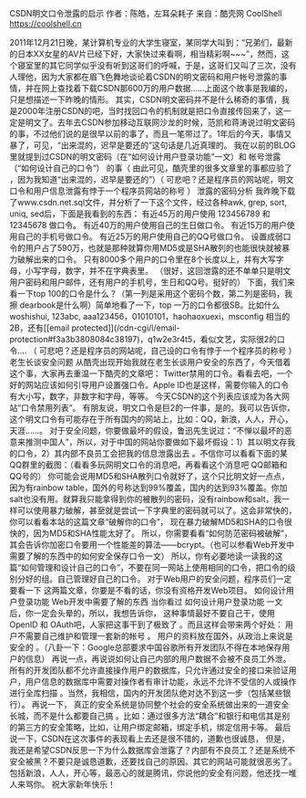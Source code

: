 CSDN明文口令泄露的启示
作者：陈皓，左耳朵耗子
来自：酷壳网 CoolShell https://coolshell.cn

2011年12月21日晚，某计算机专业的大学生寝室，某同学大叫到：“兄弟们，最新的日本XX女星的AV片已经下好，大家快过来看啊，相当精彩啊~~~”，然而，这个寝室里的其它同学似乎没有听到这哥们的呼喊，于是，这哥们又叫了三次，没有人理他，因为大家都在眉飞色舞地谈论着CSDN的明文密码和用户帐号泄露的事情，并在网上查找着下载CSDN那600万的用户数据……上面这个故事是我编的，只是想描述一下昨晚的情形。
其实，CSDN明文密码并不是什么稀奇的事情，我是2000年注册CSDN的吧，当时找回口令的机制就是把口令直接传回来了，这一定是明文了。去年去CSDN参加移动互联网沙龙的时候，范凯和蒋涛说过明文密码的事，不过他们说的是很早以前的事了，而且一笔带过了。1年后的今天，事情又暴了，可见，“出来混的，迟早是要还的”这句话是几近真理的。
我在以前的BLOG里就提到过CSDN的明文密码（在“如何设计用户登录功能”一文）和 帐号泄露（“如何设计自己的口令”） 的事（ 由此可见，酷壳里的很多文章里的事都应验了 ，因为我知道“出来混的，迟早是要还的”）（ 可悲吧？还是程序员的网站呢，明文口令和用户信息泄露有悖于一个程序员网站的称号 ）
泄露的密码分析 我昨晚下载了www.csdn.net.sql文件，并分析了一下这个文件，经过各种awk, grep, sort, uniq, sed后，下面是我看到的东西：
有近45万的用户使用 123456789 和 12345678 做口令。 有近40万的用户使用自己的生日做口令。 有近15万的用户使用自己的手机号做口令。 有近25万的用户使用自己的QQ号做口令。 设置成弱口令的用户占了590万，也就是那种就算你用MD5或是SHA散列的也能很快就被暴力破解出来的口令。 只有8000多个用户的口令里在8个长度以上，并有大写字母，小写字母，数字，并不在字典表里。
（很好，这回泄露的还不单单只是明文用户密码和用户邮件，还有用户的手机号，生日和QQ号。挺好的）
下面，我们来看一下top 100的口令是什么？（第一列是采用这个密码个数，第二列是密码，我擦 dearbook是什么啊）简单地看了一下，top 一万的口令都很SB。比如什么woshishui, 123abc, aaa123456，01010101，haohaoxuexi，msconfig 相当的2B，还有[[email protected]](/cdn-cgi/l/email- protection#f3a3b3808084c38197)，q1w2e3r4t5，看似文艺，实际很2的口令…. （ 可悲吧？还是程序员的网站呢，自己设的口令有悖于一个程序员的称号 ）
老生长谈安全问题
从酷壳出现开始我就在老生长谈用户安全的东西了，今天借着这个事，大家再去重温一下酷壳的文章吧：
Twitter禁用的口令。看看去吧，一个好的网站应该如何引导用户设置强口令。Apple ID也是这样，需要你输入的口令有大小写，数字，非数字和字母，等等。 今天CSDN的这个列表应该成为各大网站“口令禁用列表”。
有朋友说，明文口令是巨2的一件事，是的。我可以告诉你，这个明文口令有可能存在于所有国内的网站上，比如：QQ，新浪，人人，开心，天涯……。 对于安全问题，你要做最坏的假设，鲁迅先生说过：“不惮以最坏的恶意来推测中国人”，所以，对于中国的网站你要做如下最坏假设：1）其以明文存我的口令，2）其内部不良员工会把我的信息泄露出去 。不信你可以看看下面的某QQ群里的截图：（看看多玩网明文口令的消息吧，再看看这个消息吧 QQ邮箱和QQ号的）
你可能会说用MD5和SHA散列口令就好了，这个只比明文好一点点，因为有rainbow table，国外的号称达到99%覆盖，国内的达到93%覆盖。你加salt也没有用。就算我只能拿得到你的被散列的密码，没有rainbow和salt，我一样可以使用暴力破解，甚至就是尝试一下字典里的密码就可以了。这会非常快的，你可以看看本站的这篇文章“破解你的口令”， 现在暴力破解MD5和SHA的口令很快的，因为MD5和SHA性能太好了。 所以，你需要看看“如何防范密码被破解”，其会告诉你加密口令要用一个性能差的算法——bcrypt。（也可以参看Web开发中需要了解的东西中的如何安全保存口令一文）
所以，你有必要地读一读我的这篇“如何管理和设计自己的口令”，不要在同一网站上使用相同的口令，把口令的级别分好的组。自己管理好自己的口令。
对于Web用户的安全问题，程序员们一定要看一下 这两篇文章，你要是不看的话，你没有资格开发Web项目。 如何设计用户登录功能 Web开发中需要了解的东西
当你看过 如何设计用户登录功能 一文后，你一定会头晕的，所以，我想告诉你， 这种事情最好不要自己干，使用OpenID 和 OAuth吧，人家把这事干到了极致了 。而且这样会带来两个好处： 用户不需要自己维护和管理一套新的帐号 。 用户的资料放在国外，从政治上来说是安全的 。（八卦一下：Google总部要求中国谷歌所有开发团队不得在本地保存用户的信息）
再说一点，再说说如何让自己内部的用户数据不会被不良员工外泄。 所有的开发团队都不允许直接操作用户的数据库，只允许通过安全的接口来验证用户，用户信息的数据库中需要对操作者有审计功能，永远不允许不受信的人或操作进行全库扫描 。当然，我相信，国内的开发团队绝对达不到这一步（包括某些银行）。
再说一下， 真正的安全系统是协同整个社会的安全系统做出来的一道安全长城，而不是什么都要自己搞 。比如：通过很多方法“耦合”和银行和电信其是别的第三方的安全策略，比如，让用户绑定邮箱，绑定手机，绑定信用卡等。
最后说一下，CSDN在这次事件的表现看上去还是很不错的，道歉也很诚恳， 但是，我还是希望CSDN反思一下为什么数据库会泄露了？内部有不良员工？还是系统不安全被黑？不要只是诚恳道歉，还要找自己的原因。其它的网站可能就很恶劣了。包括新浪，人人，开心等，最恶心的就是腾讯，你说他的安全有问题，他还找一堆人来骂你。
祝大家新年快乐！